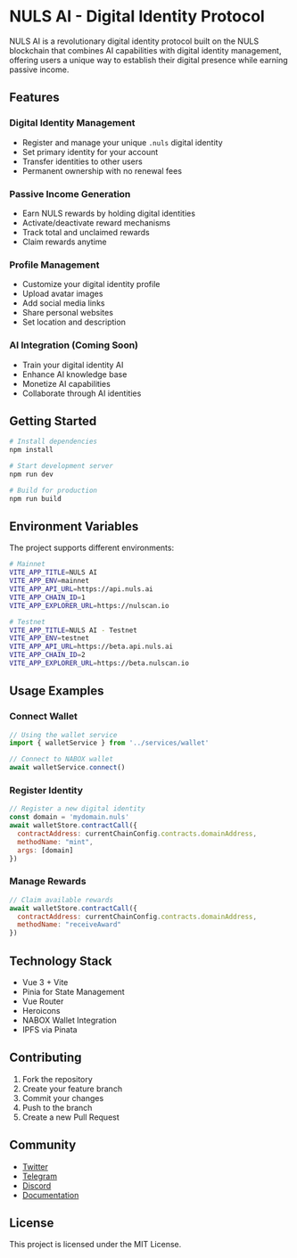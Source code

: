 # NULS AI - Digital Identity Protocol

NULS AI is a revolutionary digital identity protocol built on the NULS blockchain that combines AI capabilities with digital identity management, offering users a unique way to establish their digital presence while earning passive income.

## Features

### Digital Identity Management
- Register and manage your unique `.nuls` digital identity
- Set primary identity for your account
- Transfer identities to other users
- Permanent ownership with no renewal fees

### Passive Income Generation
- Earn NULS rewards by holding digital identities
- Activate/deactivate reward mechanisms
- Track total and unclaimed rewards
- Claim rewards anytime

### Profile Management
- Customize your digital identity profile
- Upload avatar images
- Add social media links
- Share personal websites
- Set location and description

### AI Integration (Coming Soon)
- Train your digital identity AI
- Enhance AI knowledge base
- Monetize AI capabilities
- Collaborate through AI identities

## Getting Started

```bash
# Install dependencies
npm install

# Start development server
npm run dev

# Build for production
npm run build
```

## Environment Variables

The project supports different environments:

```bash
# Mainnet
VITE_APP_TITLE=NULS AI
VITE_APP_ENV=mainnet
VITE_APP_API_URL=https://api.nuls.ai
VITE_APP_CHAIN_ID=1
VITE_APP_EXPLORER_URL=https://nulscan.io

# Testnet
VITE_APP_TITLE=NULS AI - Testnet
VITE_APP_ENV=testnet
VITE_APP_API_URL=https://beta.api.nuls.ai
VITE_APP_CHAIN_ID=2
VITE_APP_EXPLORER_URL=https://beta.nulscan.io
```

## Usage Examples

### Connect Wallet
```javascript
// Using the wallet service
import { walletService } from '../services/wallet'

// Connect to NABOX wallet
await walletService.connect()
```

### Register Identity
```javascript
// Register a new digital identity
const domain = 'mydomain.nuls'
await walletStore.contractCall({
  contractAddress: currentChainConfig.contracts.domainAddress,
  methodName: "mint",
  args: [domain]
})
```

### Manage Rewards
```javascript
// Claim available rewards
await walletStore.contractCall({
  contractAddress: currentChainConfig.contracts.domainAddress,
  methodName: "receiveAward"
})
```

## Technology Stack

- Vue 3 + Vite
- Pinia for State Management
- Vue Router
- Heroicons
- NABOX Wallet Integration
- IPFS via Pinata

## Contributing

1. Fork the repository
2. Create your feature branch
3. Commit your changes
4. Push to the branch
5. Create a new Pull Request

## Community

- [Twitter](https://x.com/Nuls)
- [Telegram](http://t.me/Nulsio)
- [Discord](http://discord.com/invite/aRCwbj47WN)
- [Documentation](https://docs.nuls.io)

## License

This project is licensed under the MIT License.